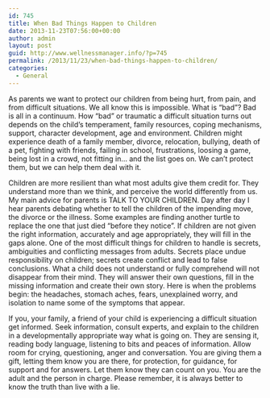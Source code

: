 ```yaml
---
id: 745
title: When Bad Things Happen to Children
date: 2013-11-23T07:56:00+00:00
author: admin
layout: post
guid: http://www.wellnessmanager.info/?p=745
permalink: /2013/11/23/when-bad-things-happen-to-children/
categories:
  - General
---
```

As parents we want to protect our children from being hurt, from pain, and from difficult situations. We all know this is impossible. What is “bad”? Bad is all in a continuum. How “bad” or traumatic a difficult situation turns out depends on the child’s temperament, family resources, coping mechanisms, support, character development, age and environment. Children might experience death of a family member, divorce, relocation, bullying, death of a pet, fighting with friends, failing in school, frustrations, loosing a game, being lost in a crowd, not fitting in… and the list goes on. We can’t protect them, but we can help them deal with it.

Children are more resilient than what most adults give them credit for. They understand more than we think, and perceive the world differently from us. My main advice for parents is TALK TO YOUR CHILDREN. Day after day I hear parents debating whether to tell the children of the impending move, the divorce or the illness. Some examples are finding another turtle to replace the one that just died “before they notice”. If children are not given the right information, accurately and age appropriately, they will fill in the gaps alone. One of the most difficult things for children to handle is secrets, ambiguities and conflicting messages from adults. Secrets place undue responsibility on children; secrets create conflict and lead to false conclusions. What a child does not understand or fully comprehend will not disappear from their mind. They will answer their own questions, fill in the missing information and create their own story. Here is when the problems begin: the headaches, stomach aches, fears, unexplained worry, and isolation to name some of the symptoms that appear.

If you, your family, a friend of your child is experiencing a difficult situation get informed. Seek information, consult experts, and explain to the children in a developmentally appropriate way what is going on. They are sensing it, reading body language, listening to bits and peaces of information. Allow room for crying, questioning, anger and conversation. You are giving them a gift, letting them know you are there, for protection, for guidance, for support and for answers. Let them know they can count on you. You are the adult and the person in charge. Please remember, it is always better to know the truth than live with a lie.